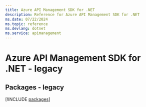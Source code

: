 ```yaml
---
title: Azure API Management SDK for .NET
description: Reference for Azure API Management SDK for .NET
ms.date: 07/22/2024
ms.topic: reference
ms.devlang: dotnet
ms.service: apimanagement
---
```

# Azure API Management SDK for .NET - legacy
## Packages - legacy
[!INCLUDE [packages](api-management-index.md)]